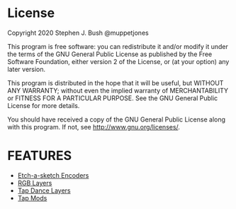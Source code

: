 # License

Copyright 2020 Stephen J. Bush @muppetjones

This program is free software: you can redistribute it and/or modify
it under the terms of the GNU General Public License as published by
the Free Software Foundation, either version 2 of the License, or
(at your option) any later version.

This program is distributed in the hope that it will be useful,
but WITHOUT ANY WARRANTY; without even the implied warranty of
MERCHANTABILITY or FITNESS FOR A PARTICULAR PURPOSE. See the
GNU General Public License for more details.

You should have received a copy of the GNU General Public License
along with this program. If not, see <http://www.gnu.org/licenses/>.

# FEATURES

- [Etch-a-sketch Encoders](readme/etchasketchencoders.md)
- [RGB Layers](readme/rgblayers.md)
- [Tap Dance Layers](readme/dancelayers.md)
- [Tap Mods](readme/tapmods.md)
